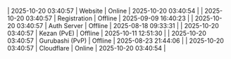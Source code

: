 | 2025-10-20 03:40:57 | Website | Online | 2025-10-20 03:40:54 |
| 2025-10-20 03:40:57 | Registration | Offline | 2025-09-09 16:40:23 |
| 2025-10-20 03:40:57 | Auth Server | Offline | 2025-08-18 09:33:31 |
| 2025-10-20 03:40:57 | Kezan (PvE) | Offline | 2025-10-11 12:51:30 |
| 2025-10-20 03:40:57 | Gurubashi (PvP) | Offline | 2025-08-23 21:44:06 |
| 2025-10-20 03:40:57 | Cloudflare | Online | 2025-10-20 03:40:54 |
